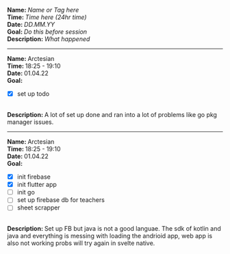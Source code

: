 <strong>Name: </strong><em>Name or Tag here</em> 
<br>
<strong>Time: </strong>  <em>Time here (24hr time)</em> 
<br>
<strong>Date: </strong>  <em>DD.MM.YY</em> 
<br>
<strong>Goal: </strong> <em>Do this before session </em>
<br>
<strong>Description: </strong> <em>What happened</em>

<hr>

<strong>Name: </strong> Arctesian 
<br>
<strong>Time: </strong> 18:25 - 19:10 
<br>
<strong>Date: </strong> 01.04.22 
<br>
<strong>Goal: </strong>
- [x] set up todo 
<br>
<strong>Description: </strong> 
A lot of set up done and ran into a lot of problems like go pkg manager issues. 
<hr>

<strong>Name: </strong> Arctesian 
<br>
<strong>Time: </strong> 18:25 - 19:10 
<br>
<strong>Date: </strong> 01.04.22 
<br>
<strong>Goal: </strong>
- [x] init firebase
- [x] init flutter app
- [ ] init go 
- [ ] set up firebase db for teachers
- [ ] sheet scrapper
<br>
<strong>Description: </strong> 
Set up FB but java is not a good languae. The sdk of kotlin and java and everything is messing with loading the andrioid app, web app is also not working probs will try again in svelte native. 

